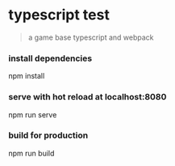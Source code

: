 # typescript test

> a  game base typescript and webpack



### install dependencies

npm install

### serve with hot reload at localhost:8080

npm run serve

### build for production

npm run build
